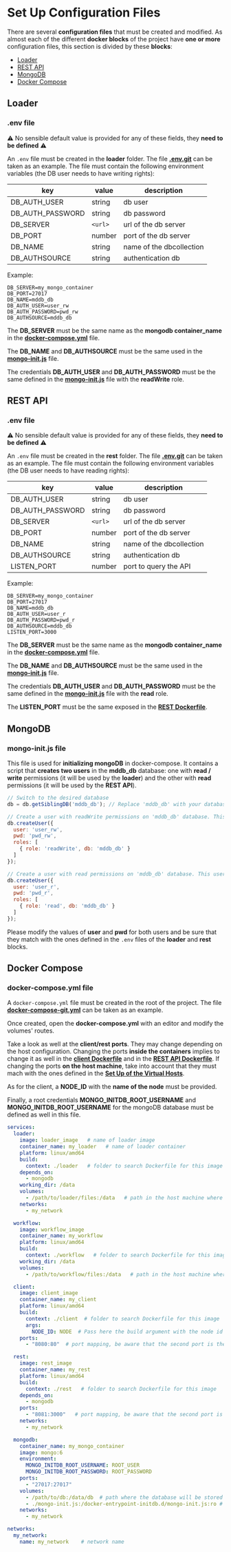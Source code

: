 # Set Up Configuration Files

There are several **configuration files** that must be created and modified. As almost each of the different **docker blocks** of the project have **one or more** configuration files, this section is divided by these **blocks**:

* [Loader](#loader)
* [REST API](#rest-api)
* [MongoDB](#mongodb)
* [Docker Compose](#docker-compose)

## Loader

### .env file

⚠️ No sensible default value is provided for any of these fields, they **need to be defined** ⚠️

An `.env` file must be created in the **loader** folder. The file [**.env.git**](../loader/.env.git) can be taken as an example. The file must contain the following environment variables (the DB user needs to have writing rights):

| key              | value   | description                                     |
| ---------------- | ------- | ----------------------------------------------- |
| DB_AUTH_USER         | string  | db user                                         |
| DB_AUTH_PASSWORD      | string  | db password                                     |
| DB_SERVER          | `<url>` | url of the db server                            |
| DB_PORT          | number  | port of the db server                           |
| DB_NAME      | string  | name of the dbcollection                        |
| DB_AUTHSOURCE    | string  | authentication db                               |

Example:

```
DB_SERVER=my_mongo_container
DB_PORT=27017
DB_NAME=mddb_db
DB_AUTH_USER=user_rw
DB_AUTH_PASSWORD=pwd_rw
DB_AUTHSOURCE=mddb_db
```

The **DB_SERVER** must be the same name as the **mongodb container_name** in the [**docker-compose.yml**](../docker-compose-git.yml) file.

The **DB_NAME** and **DB_AUTHSOURCE** must be the same used in the [**mongo-init.js**](../mongo-init.js) file.

The credentials **DB_AUTH_USER** and **DB_AUTH_PASSWORD** must be the same defined in the [**mongo-init.js**](../mongo-init.js) file with the **readWrite** role.

## REST API

### .env file

⚠️ No sensible default value is provided for any of these fields, they **need to be defined** ⚠️

An `.env` file must be created in the **rest** folder. The file [**.env.git**](../rest/.env.git) can be taken as an example. The file must contain the following environment variables (the DB user needs to have reading rights):

| key              | value   | description                                     |
| ---------------- | ------- | ----------------------------------------------- |
| DB_AUTH_USER         | string  | db user                                         |
| DB_AUTH_PASSWORD      | string  | db password                                     |
| DB_SERVER          | `<url>` | url of the db server                            |
| DB_PORT          | number  | port of the db server                           |
| DB_NAME      | string  | name of the dbcollection                        |
| DB_AUTHSOURCE    | string  | authentication db                               |
| LISTEN_PORT    | number  | port to query the API                               |

Example:

```
DB_SERVER=my_mongo_container
DB_PORT=27017
DB_NAME=mddb_db
DB_AUTH_USER=user_r
DB_AUTH_PASSWORD=pwd_r
DB_AUTHSOURCE=mddb_db
LISTEN_PORT=3000
```

The **DB_SERVER** must be the same name as the **mongodb container_name** in the [**docker-compose.yml**](../docker-compose-git.yml) file.

The **DB_NAME** and **DB_AUTHSOURCE** must be the same used in the [**mongo-init.js**](../mongo-init.js) file.

The credentials **DB_AUTH_USER** and **DB_AUTH_PASSWORD** must be the same defined in the [**mongo-init.js**](../mongo-init.js) file with the **read** role.

The **LISTEN_PORT** must be the same exposed in the [**REST Dockerfile**](../rest/Dockerfile).

## MongoDB

### mongo-init.js file

This file is used for **initializing mongoDB** in docker-compose. It contains a script that **creates two users** in the **mddb_db** database: one with **read / write** permissions (it will be used by the **loader**) and the other with **read** permissions (it will be used by the **REST API**).

```js
// Switch to the desired database
db = db.getSiblingDB('mddb_db'); // Replace 'mddb_db' with your database name

// Create a user with readWrite permissions on 'mddb_db' database. This user will be used for the loader
db.createUser({
  user: 'user_rw',
  pwd: 'pwd_rw',
  roles: [
    { role: 'readWrite', db: 'mddb_db' }
  ]
});

// Create a user with read permissions on 'mddb_db' database. This user will be used for the REST API
db.createUser({
  user: 'user_r',
  pwd: 'pwd_r',
  roles: [
    { role: 'read', db: 'mddb_db' }
  ]
});
```

Please modify the values of **user** and **pwd** for both users and be sure that they match with the ones defined in the `.env` files of the **loader** and **rest** blocks.

## Docker Compose

### docker-compose.yml file

A `docker-compose.yml` file must be created in the root of the project. The file [**docker-compose-git.yml**](../docker-compose-git.yml) can be taken as an example.

Once created, open the **docker-compose.yml** with an editor and modify the volumes' routes.

Take a look as well at the **client/rest ports**. They may change depending on the host configuration. Changing the ports **inside the containers** implies to change it as well in the [**client Dockerfile**](../client/Dockerfile) and in the [**REST API Dockerfile**](../rest/Dockerfile). If changing the ports **on the host machine**, take into account that they must mach with the ones defined in the [**Set Up of the Virtual Hosts**](setup.md#setting-up-virtual-hosts).

As for the client, a **NODE_ID** with the **name of the node** must be provided.

Finally, a root credentials **MONGO_INITDB_ROOT_USERNAME** and **MONGO_INITDB_ROOT_USERNAME** for the mongoDB database must be defined as well in this file.

```yaml
services:
  loader:
    image: loader_image   # name of loader image
    container_name: my_loader   # name of loader container
    platform: linux/amd64
    build:
      context: ./loader   # folder to search Dockerfile for this image
    depends_on:
      - mongodb
    working_dir: /data
    volumes:
      - /path/to/loader/files:/data   # path in the host machine where the loader will look for files
    networks:
      - my_network

  workflow:
    image: workflow_image
    container_name: my_workflow
    platform: linux/amd64
    build:
      context: ./workflow   # folder to search Dockerfile for this image
    working_dir: /data
    volumes:
      - /path/to/workflow/files:/data   # path in the host machine where the workflow will save the data

  client:
    image: client_image
    container_name: my_client
    platform: linux/amd64
    build:
      context: ./client  # folder to search Dockerfile for this image
      args:
        NODE_ID: NODE  # Pass here the build argument with the node id
    ports:
      - "8080:80"  # port mapping, be aware that the second port is the same exposed in the client/Dockerfile

  rest:
    image: rest_image
    container_name: my_rest
    platform: linux/amd64
    build:
      context: ./rest   # folder to search Dockerfile for this image
    depends_on:
      - mongodb
    ports:
      - "8081:3000"   # port mapping, be aware that the second port is the same exposed in the rest/Dockerfile
    networks:
      - my_network

  mongodb:
    container_name: my_mongo_container
    image: mongo:6
    environment:
      MONGO_INITDB_ROOT_USERNAME: ROOT_USER
      MONGO_INITDB_ROOT_PASSWORD: ROOT_PASSWORD
    ports:
      - "27017:27017"
    volumes:
      - /path/to/db:/data/db  # path where the database will be stored (outside the container, in the host machine)
      - ./mongo-init.js:/docker-entrypoint-initdb.d/mongo-init.js:ro # path to the initialization script
    networks:
      - my_network

networks:
  my_network: 
    name: my_network    # network name
```